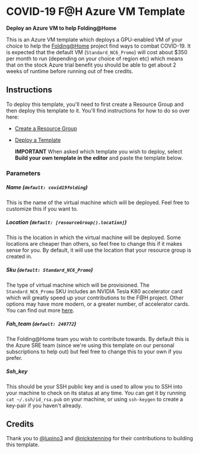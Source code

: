 # COVID-19 F@H Azure VM Template
**Deploy an Azure VM to help Folding@Home**

This is an Azure VM template which deploys a GPU-enabled VM of your choice to help the
[Folding@Home](https://foldingathome.org/) project find ways to combat COVID-19. It is
expected that the default VM (`Standard_NC6_Promo`) will cost about $350 per month to run
(depending on your choice of region etc) which means that on the stock Azure trial benefit
you should be able to get about 2 weeks of runtime before running out of free credits.

## Instructions
To deploy this template, you'll need to first create a Resource Group and then deploy this template to it.
You'll find instructions for how to do so over here:

 - [Create a Resource Group](https://docs.microsoft.com/en-us/azure/azure-resource-manager/templates/deploy-portal#create-a-resource-group)
 - [Deploy a Template](https://docs.microsoft.com/en-us/azure/azure-resource-manager/templates/deploy-portal#deploy-resources-from-custom-template)
    
    **IMPORTANT** When asked which template you wish to deploy, select **Build your own template in the editor** and paste the template below.


### Parameters
##### Name (`default: covid19folding`)
This is the name of the virtual machine which will be deployed. Feel free to customize this if you want to.

##### Location (`default: [resourceGroup().location]`)
This is the location in which the virtual machine will be deployed. Some locations are cheaper than others, so feel free to change this if it makes sense for you. By default, it will use the location that your resource group is created in.

##### Sku (`default: Standard_NC6_Promo`)
The type of virtual machine which will be provisioned. The `Standard_NC6_Promo` SKU includes an NVIDIA Tesla K80 accelerator card which will greatly speed up your contributions to the F@H project. Other options may have more modern, or a greater number, of accelerator cards. You can find out more [here](https://docs.microsoft.com/en-us/azure/virtual-machines/sizes-gpu).

##### Fah_team (`default: 240772`)
The Folding@Home team you wish to contribute towards. By default this is the Azure SRE team (since we're using this template on our personal subscriptions to help out) but feel free to change this to your own if you prefer.

##### Ssh_key
This should be your SSH public key and is used to allow you to SSH into your machine to check on its status at any time. You can get it by running `cat ~/.ssh/id_rsa.pub` on your machine, or using `ssh-keygen` to create a key-pair if you haven't already.

## Credits
Thank you to [@lupino3](https://github.com/lupino3) and [@nickstenning](https://github.com/nickstenning) for their contributions to building this template.